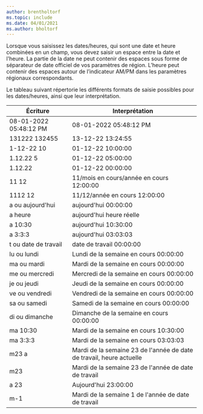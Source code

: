 ```yaml
---
author: brentholtorf
ms.topic: include
ms.date: 04/01/2021
ms.author: bholtorf
---
```

Lorsque vous saisissez les dates/heures, qui sont une date et heure combinées en un champ, vous devez saisir un espace entre la date et l'heure. La partie de la date ne peut contenir des espaces sous forme de séparateur de date officiel de vos paramètres de région. L’heure peut contenir des espaces autour de l’indicateur AM/PM dans les paramètres régionaux correspondants.

<!--It is also possible to enter only a date in a datetime field, but it is not possible to enter only a time.-->

Le tableau suivant répertorie les différents formats de saisie possibles pour les dates/heures, ainsi que leur interprétation.  

|Écriture|Interprétation|
|---------------|------------------------|
|08-01-2022 05:48:12 PM|08\-01\-2022 05:48:12 PM|
|131222 132455|13-12-22 13:24:55|
|1-12-22 10|01-12-22 10:00:00|
|1.12.22 5|01-12-22 05:00:00|
|1.12.22|01-12-22 00:00:00|
|11 12|11/mois en cours/année en cours 12:00:00|
|1112 12|11/12/année en cours 12:00:00|
|a ou aujourd'hui|aujourd'hui 00:00:00|
|a heure|aujourd'hui heure réelle|
|a 10:30|aujourd'hui 10:30:00|
|a 3:3:3|aujourd'hui 03:03:03|
|t ou date de travail|date de travail 00:00:00|
|lu ou lundi|Lundi de la semaine en cours 00:00:00|
|ma ou mardi|Mardi de la semaine en cours 00:00:00|
|me ou mercredi|Mercredi de la semaine en cours 00:00:00|
|je ou jeudi|Jeudi de la semaine en cours 00:00:00|
|ve ou vendredi|Vendredi de la semaine en cours 00:00:00|
|sa ou samedi|Samedi de la semaine en cours 00:00:00|
|di ou dimanche|Dimanche de la semaine en cours 00:00:00|
|ma 10:30|Mardi de la semaine en cours 10:30:00|
|ma 3:3:3|Mardi de la semaine en cours 03:03:03|
|m23 a|Mardi de la semaine 23 de l'année de date de travail, heure actuelle|
|m23|Mardi de la semaine 23 de l'année de date de travail|
|a 23|Aujourd'hui 23:00:00|
|m-1|Mardi de la semaine 1 de l'année de date de travail|


